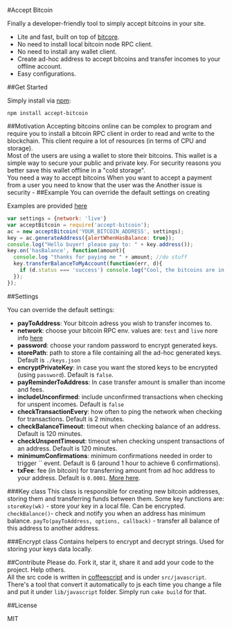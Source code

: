 #Accept Bitcoin


Finally a developer-friendly tool to simply accept bitcoins in your site. 

  - Lite and fast, built on top of [bitcore](http://bitcore.io).
  - No need to install local bitcoin node RPC client.
  - No need to install any wallet client.
  - Create ad-hoc address to accept bitcoins and transfer incomes to your offline account.
  - Easy configurations.


##Get Started

Simply install via [npm](https://npmjs.org/):

```
npm install accept-bitcoin
```
##Motivation 
Accepting bitcoins online can be complex to program and require you to install a bitcoin RPC client in order to read and write to the blockchain. This client require a lot of resources (in terms of CPU and storage).  
Most of the users are using a wallet to store their bitcoins. This wallet is a simple way to secure your public and private key. For security reasons you better save this wallet offline in a "cold storage".   
You need a way to accept bitcoins 
When you want to accept a payment from a user you need to know that the user was the 
Another issue is security - 
##Example
You can override the default settings on creating

Examples are provided [here](https://github.com/sagivo/accept-bitcoin/blob/master/examples.js)
```javascript
var settings = {network: 'live'}
var acceptBitcoin = require('accept-bitcoin');
ac = new acceptBitcoin('YOUR_BITCOIN_ADDRESS', settings);
key = ac.generateAddress({alertWhenHasBalance: true});
console.log("Hello buyer! please pay to: " + key.address());
key.on('hasBalance', function(amount){
  console.log "thanks for paying me " + amount; //do stuff
  key.transferBalanceToMyAccount(function(err, d){
    if (d.status === 'success') console.log("Cool, the bitcoins are in my private account!");
  });
});
```

##Settings

You can override the default settings:  
  - **payToAddress**: Your bitcoin adress you wish to transfer incomes to. 
  - **network**: choose your bitcoin RPC env. values are: `test` and `live`
nore info [here](https://github.com/bitpay/bitcore/blob/cd353ac02e76fb3294c40366d8d5dc04ce1939d7/networks.js)  
  - **password**: choose your random password to encrypt generated keys.  
  - **storePath**: path to store a file containing all the ad-hoc generated keys. Default is `./keys.json`
  - **encryptPrivateKey**: in case you want the stored keys to be encrypted (using `password`). Default is `false`.
  - **payReminderToAddress**: In case transfer amount is smaller than income and fees. 
  - **includeUnconfirmed**: include unconfirmed transactions when checking for unspent incomes. Default is `false`
  - **checkTransactionEvery**: how often to ping the network when checking for transactions. Default is 2 minutes. 
  - **checkBalanceTimeout**: timeout when checking balance of an address. Default is 120 minutes. 
  - **checkUnspentTimeout**: timeout when checking unspent transactions of an address. Default is 120 minutes. 
  - **minimumConfirmations**: minimum confirmations needed in order to trigger `` event. Default is 6 (around 1 hour to achieve 6 confirmations).
  - **txFee**: fee (in bitcoin) for transferring amount from ad hoc address to your address. Default is `0.0001`. [More here](https://en.bitcoin.it/wiki/Transaction_fees).

###Key class
This class is responsible for creating new bitcoin addresses, storing them and transferring funds between them. Some key functions are:  
`storeKey(wk)` - store your key in a local file. Can be encrypted.  
`checkBalance()`- check and notify you when an address has minimum balance.
`payTo(payToAddress, options, callback)` - transfer all balance of this address to another address.

###Encrypt class
Contains helpers to encrypt and decrypt strings. Used for storing your keys data locally.  

##Contribute
Please do. Fork it, star it, share it and add your code to the project. Help others.  
All the src code is written in [coffeescript](http://coffeescript.org) and is under `src/javascript`. There's a tool that convert it automatically to js each time you change a file and put it under `lib/javascript` folder. Simply run `cake build` for that. 

##License

MIT

